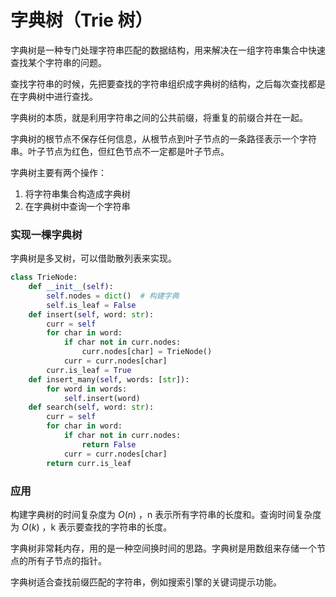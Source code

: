 # 字典树（Trie 树）

字典树是一种专门处理字符串匹配的数据结构，用来解决在一组字符串集合中快速查找某个字符串的问题。

查找字符串的时候，先把要查找的字符串组织成字典树的结构，之后每次查找都是在字典树中进行查找。

字典树的本质，就是利用字符串之间的公共前缀，将重复的前缀合并在一起。

字典树的根节点不保存任何信息，从根节点到叶子节点的一条路径表示一个字符串。叶子节点为红色，但红色节点不一定都是叶子节点。

字典树主要有两个操作：

1. 将字符串集合构造成字典树
2. 在字典树中查询一个字符串

### 实现一棵字典树

字典树是多叉树，可以借助散列表来实现。

```python
class TrieNode:
    def __init__(self):
        self.nodes = dict()  # 构建字典
        self.is_leaf = False
    def insert(self, word: str):  
        curr = self
        for char in word:
            if char not in curr.nodes:
                curr.nodes[char] = TrieNode()
            curr = curr.nodes[char]
        curr.is_leaf = True
    def insert_many(self, words: [str]):
        for word in words:
            self.insert(word)
    def search(self, word: str):
        curr = self
        for char in word:
            if char not in curr.nodes:
                return False
            curr = curr.nodes[char]
        return curr.is_leaf
```



### 应用

构建字典树的时间复杂度为 $O(n)$ ，n 表示所有字符串的长度和。查询时间复杂度为 $O(k)$ ，k 表示要查找的字符串的长度。

字典树非常耗内存，用的是一种空间换时间的思路。字典树是用数组来存储一个节点的所有子节点的指针。

字典树适合查找前缀匹配的字符串，例如搜索引擎的关键词提示功能。